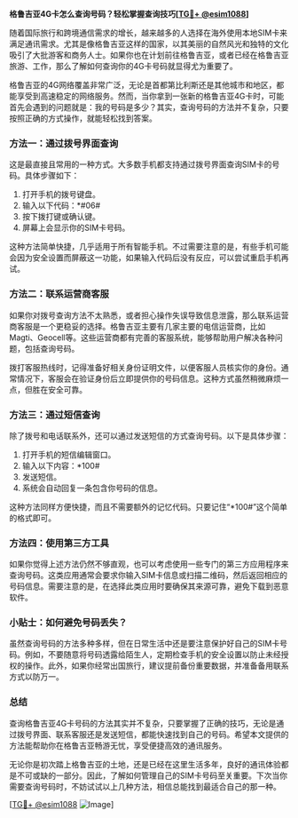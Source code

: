 **格鲁吉亚4G卡怎么查询号码？轻松掌握查询技巧[[TG💪+ @esim1088](https://t.me/s/esim1088)]**

随着国际旅行和跨境通信需求的增长，越来越多的人选择在海外使用本地SIM卡来满足通讯需求。尤其是像格鲁吉亚这样的国家，以其美丽的自然风光和独特的文化吸引了大批游客和商务人士。如果你也在计划前往格鲁吉亚，或者已经在格鲁吉亚旅游、工作，那么了解如何查询你的4G卡号码就显得尤为重要了。

格鲁吉亚的4G网络覆盖非常广泛，无论是首都第比利斯还是其他城市和地区，都能享受到高速稳定的网络服务。然而，当你拿到一张新的格鲁吉亚4G卡时，可能首先会遇到的问题就是：我的号码是多少？其实，查询号码的方法并不复杂，只要按照正确的方式操作，就能轻松找到答案。

### 方法一：通过拨号界面查询

这是最直接且常用的一种方式。大多数手机都支持通过拨号界面查询SIM卡的号码。具体步骤如下：

1. 打开手机的拨号键盘。
2. 输入以下代码：*#06#
3. 按下拨打键或确认键。
4. 屏幕上会显示你的SIM卡号码。

这种方法简单快捷，几乎适用于所有智能手机。不过需要注意的是，有些手机可能会因为安全设置而屏蔽这一功能，如果输入代码后没有反应，可以尝试重启手机再试。

### 方法二：联系运营商客服

如果你对拨号查询方法不太熟悉，或者担心操作失误导致信息泄露，那么联系运营商客服是一个更稳妥的选择。格鲁吉亚主要有几家主要的电信运营商，比如Magti、Geocell等。这些运营商都有完善的客服系统，能够帮助用户解决各种问题，包括查询号码。

拨打客服热线时，记得准备好相关身份证明文件，以便客服人员核实你的身份。通常情况下，客服会在验证身份后立即提供你的号码信息。这种方式虽然稍微麻烦一点，但胜在安全可靠。

### 方法三：通过短信查询

除了拨号和电话联系外，还可以通过发送短信的方式查询号码。以下是具体步骤：

1. 打开手机的短信编辑窗口。
2. 输入以下内容：*100#
3. 发送短信。
4. 系统会自动回复一条包含你号码的信息。

这种方法同样方便快捷，而且不需要额外的记忆代码。只要记住“*100#”这个简单的格式即可。

### 方法四：使用第三方工具

如果你觉得上述方法仍然不够直观，也可以考虑使用一些专门的第三方应用程序来查询号码。这类应用通常会要求你输入SIM卡信息或扫描二维码，然后返回相应的号码信息。需要注意的是，在选择此类应用时要确保其来源可靠，避免下载到恶意软件。

### 小贴士：如何避免号码丢失？

虽然查询号码的方法多种多样，但在日常生活中还是要注意保护好自己的SIM卡号码。例如，不要随意将号码透露给陌生人，定期检查手机的安全设置以防止未经授权的操作。此外，如果你经常出国旅行，建议提前备份重要数据，并准备备用联系方式以防万一。

### 总结

查询格鲁吉亚4G卡号码的方法其实并不复杂，只要掌握了正确的技巧，无论是通过拨号界面、联系客服还是发送短信，都能快速找到自己的号码。希望本文提供的方法能帮助你在格鲁吉亚畅游无忧，享受便捷高效的通讯服务。

无论你是初次踏上格鲁吉亚的土地，还是已经在这里生活多年，良好的通讯体验都是不可或缺的一部分。因此，了解如何管理自己的SIM卡号码至关重要。下次当你需要查询号码时，不妨试试以上几种方法，相信总能找到最适合自己的那一种。

[[TG💪+ @esim1088](https://t.me/s/esim1088) ![Image](https://i.postimg.cc/4NQfJmqS/Snipaste-2025-05-13-00-14-12.png)]